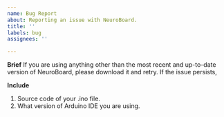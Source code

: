 ```yaml
---
name: Bug Report
about: Reporting an issue with NeuroBoard.
title: ''
labels: bug
assignees: ''

---
```


**Brief**
If you are using anything other than the most recent and up-to-date version of NeuroBoard, please download it and retry. If the issue persists, 

**Include**
1. Source code of your .ino file.
2. What version of Arduino IDE you are using.
